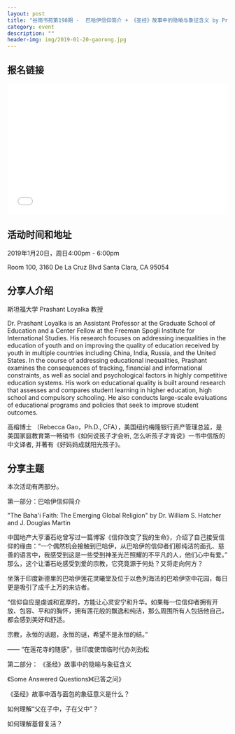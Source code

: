 ```yaml
---
layout: post
title: "谷雨书苑第198期 -  巴哈伊信仰简介 + 《圣经》故事中的隐喻与象征含义 by Prashant Loyalka and 高榕"
category: event
description: ""
header-img: img/2019-01-20-gaorong.jpg
---
```


## 报名链接
<div style="width:100%; text-align:left;" ><iframe src="//eventbrite.com/tickets-external?eid=54896580149&ref=etckt" frameborder="0" height="300" width="100%" vspace="0" hspace="0" marginheight="5" marginwidth="5" scrolling="auto" allowtransparency="true"></iframe></div>

## 活动时间和地址
2019年1月20日，周日4:00pm - 6:00pm

Room 100, 3160 De La Cruz Blvd Santa Clara, CA 95054

## 分享人介绍
斯坦福大学 Prashant Loyalka 教授

Dr. Prashant Loyalka is an Assistant Professor at the Graduate School of Education and a Center Fellow at the Freeman Spogli Institute for International Studies. His research focuses on addressing inequalities in the education of youth and on improving the quality of education received by youth in multiple countries including China, India, Russia, and the United States. In the course of addressing educational inequalities, Prashant examines the consequences of tracking, financial and informational constraints, as well as social and psychological factors in highly competitive education systems. His work on educational quality is built around research that assesses and compares student learning in higher education, high school and compulsory schooling. He also conducts large-scale evaluations of educational programs and policies that seek to improve student outcomes.


高榕博士 （Rebecca Gao，Ph.D., CFA），美国纽约梅隆银行资产管理总监，是美国家庭教育第一畅销书《如何说孩子才会听, 怎么听孩子才肯说》一书中信版的中文译者, 并著有《好妈妈成就阳光孩子》。

## 分享主题
本次活动有两部分。

第一部分：巴哈伊信仰简介

"The Baha'i Faith: The Emerging Global Religion" by Dr. William S. Hatcher and J. Douglas Martin

中国地产大亨潘石屹曾写过一篇博客《信仰改变了我的生命》，介绍了自己接受信仰的缘由：“一个偶然机会接触到巴哈伊，从巴哈伊的信仰者们那纯洁的面孔、慈善的语言中，我感受到这是一些受到神圣光芒照耀的不平凡的人，他们心中有爱。” 那么，这个让潘石屹感受到爱的宗教，它究竟源于何处？又将走向何方？

坐落于印度新德里的巴哈伊莲花灵曦堂及位于以色列海法的巴哈伊空中花园，每日更是吸引了成千上万的来访者。

“信仰自应是虔诚和宽厚的，方能让心灵安宁和升华。如果每一位信仰者拥有开放、包容、平和的胸怀，拥有莲花般的飘逸和纯洁，那么周围所有人包括他自己，都会感到美好和舒适。

宗教，永恒的话题，永恒的谜，希望不是永恒的结。” 

—— “在莲花寺的随感”，驻印度使馆临时代办刘劲松



第二部分： 《圣经》故事中的隐喻与象征含义

《Some Answered Questions》《已答之问》

《圣经》故事中酒与面包的象征意义是什么？

如何理解“父在子中，子在父中”？

如何理解基督复活？
